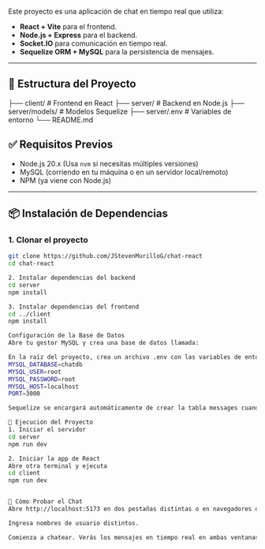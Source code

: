 Este proyecto es una aplicación de chat en tiempo real que utiliza:

- **React + Vite** para el frontend.
- **Node.js + Express** para el backend.
- **Socket.IO** para comunicación en tiempo real.
- **Sequelize ORM + MySQL** para la persistencia de mensajes.

---

## 📁 Estructura del Proyecto
├── client/ # Frontend en React
├── server/ # Backend en Node.js
├── server/models/ # Modelos Sequelize
├── server/.env # Variables de entorno
└── README.md

## ✅ Requisitos Previos

- Node.js 20.x (Usa `nvm` si necesitas múltiples versiones)
- MySQL (corriendo en tu máquina o en un servidor local/remoto)
- NPM (ya viene con Node.js)

---

## 📦 Instalación de Dependencias

### 1. Clonar el proyecto

```bash
git clone https://github.com/JStevenMurilloG/chat-react
cd chat-react

2. Instalar dependencias del backend
cd server
npm install

3. Instalar dependencias del frontend
cd ../client
npm install

Configuración de la Base de Datos
Abre tu gestor MySQL y crea una base de datos llamada:

En la raíz del proyecto, crea un archivo .env con las variables de entorno:
MYSQL_DATABASE=chatdb
MYSQL_USER=root
MYSQL_PASSWORD=root
MYSQL_HOST=localhost
PORT=3000

Sequelize se encargará automáticamente de crear la tabla messages cuando el servidor se inicie.

🚀 Ejecución del Proyecto
1. Iniciar el servidor
cd server
npm run dev

2. Iniciar la app de React
Abre otra terminal y ejecuta
cd client
npm run dev


🧪 Cómo Probar el Chat
Abre http://localhost:5173 en dos pestañas distintas o en navegadores diferentes.

Ingresa nombres de usuario distintos.

Comienza a chatear. Verás los mensajes en tiempo real en ambas ventanas.

